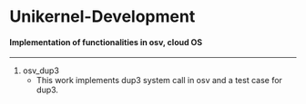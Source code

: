 # Unikernel-Development
#### Implementation of functionalities in osv, cloud OS
----

1. osv_dup3
    * This work implements dup3 system call in osv and a test case for dup3.
